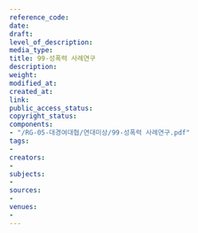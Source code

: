 ```yaml
---
reference_code: 
date: 
draft: 
level_of_description: 
media_type: 
title: 99-성폭력 사례연구
description: 
weight: 
modified_at: 
created_at: 
link: 
public_access_status: 
copyright_status: 
components:
- "/RG-05-대경여대협/연대미상/99-성폭력 사례연구.pdf"
tags:
- 
creators:
- 
subjects:
- 
sources:
- 
venues:
- 
---
```

